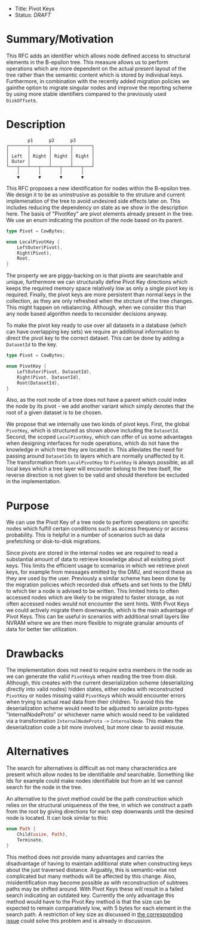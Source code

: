 - Title: Pivot Keys
- Status: *DRAFT*

# Summary/Motivation

This RFC adds an identifier which allows node defined access to structural
elements in the B-epsilon tree. This measure allows us to perform operations
which are more dependent on the actual present layout of the tree rather than
the semantic content which is stored by individual keys. Furthermore, in
combination with the recently added migration policies we gainthe option to
migrate singular nodes and improve the reporting scheme by using more stable
identifiers compared to the previously used `DiskOffset`s.

# Description

```ascii
        p1      p2      p3
┌───────┬───────┬───────┬───────┐
│       │       │       │       │
│ Left  │ Right │ Right │ Right │
│ Outer │       │       │       │
└───┬───┴───┬───┴───┬───┴───┬───┘
    │       │       │       │
    ▼       ▼       ▼       ▼
```

This RFC proposes a new identification for nodes within the B-epsilon tree. We
design it to be as uninstrusive as possible to the struture and current
implemenation of the tree to avoid undesired side effects later on. This
includes reducing the dependency on state as we show in the description here.
The basis of "PivotKey" are pivot elements already present in the tree. We use
an enum indicating the position of the node based on its parent.

```rust
type Pivot = CowBytes;

enum LocalPivotKey {
    LeftOuter(Pivot),
    Right(Pivot),
    Root,
}
```

The property we are piggy-backing on is that pivots are searchable and unique,
furthermore we can structurally define Pivot Key directions which keeps the
required memory space relatively low as only a single pivot key is required.
Finally, the pivot keys are more persistent than normal keys in the collection,
as they are only refreshed when the strcture of the tree changes. This might
happen on rebalancing. Although, when we consider this than any node based
algorithm needs to reconsider decisions anyway.

To make the pivot key ready to use over all datasets in a database (which can
have overlapping key sets) we require an additional information to direct the
pivot key to the correct dataset. This can be done by adding a `DatasetId` to
the key.

```rust
type Pivot = CowBytes;

enum PivotKey {
    LeftOuter(Pivot, DatasetId),
    Right(Pivot, DatasetId),
    Root(DatasetId),
}
```

Also, as the root node of a tree does not have a parent which could index the
node by its pivot - we add another variant which simply denotes that the root
of a given dataset is to be chosen.

We propose that we internally use two kinds of pivot keys. First, the global
`PivotKey`, which is structured as shown above including the `DatasetId`.
Second, the scoped `LocalPivotKey`, which can offer of us some advantages when
designing interfaces for node operations, which do not have the knowledge in
which tree they are located in. This alleviates the need for passing around
`DatasetIds` to layers which are normally unaffected by it. The transformation
from `LocalPivotKey` to `PivotKey` is always possible, as all local keys which a
tree layer will encounter belong to the tree itself, the reverse direction is
not given to be valid and should therefore be excluded in the implementation.

# Purpose

We can use the Pivot Key of a tree node to perform operations on specific nodes
which fulfill certain conditions such as access frequency or access probability.
This is helpful in a number of scenarios such as data prefetching or
disk-to-disk migrations.

Since pivots are stored in the internal nodes we are required to read a
substantial amount of data to retrieve knowledge about all exisiting pivot keys.
This limits the efficient usage to scenarios in which we retrieve pivot keys,
for example from messages emitted by the DMU, and record these as they are used
by the user. Previously a similar scheme has been done by the migration policies
which recorded disk offsets and set hints to the DMU to which tier a node is
advised to be written.
This limited hints to often accessed nodes which are likely to be migrated to
faster storage, as not often accessed nodes would not encounter the sent hints.
With Pivot Keys we could actively migrate them downwards, which is the main
advantage of Pivot Keys. This can be useful in scenarios with additional small
layers like NVRAM where we are then more flexible to migrate granular amounts of
data for better tier utilization.

# Drawbacks

The implementation does not need to require extra members in the node as we can
generate the valid `PivotKey`s when reading the tree from disk. Although, this
creates with the current deserialization scheme (deserializing directly into
valid nodes) hidden states, either nodes with reconstructed `PivotKey` or nodes
missing valid `PivotKey`s which would encounter errors when trying to actual
read data from their children. To avoid this the deserialization scheme would
need to be adjusted to serialize proto-types "InternalNodeProto" or whichever
name which would need to be validated via a transformation `InternalNodeProto`
`->` `InternalNode`. This makes the deserialization code a bit more involved,
but more clear to avoid misuse.

# Alternatives

The search for alternatives is difficult as not many characteristics are present
which allow nodes to be identifiable *and* searchable. Something like Ids for
example could make nodes identifiable but from an Id we cannot search for the
node in the tree.

An alternative to the pivot method could be the path construction which relies
on the structural uniqueness of the tree, in which we construct a path from the
root by giving directions for each step downwards until the desired node is
located. It can look similar to this:

```rust
enum Path {
    Child(usize, Path),
    Terminate,
}
```

This method does not provide many advantages and carries the disadvantage of
having to maintain additional state when constructing keys about the just
traversed distance. Arguably, this is semantic-wise not complicated but many
methods will be affected by this change. Also, misidentification may become
possible as with reconstruction of subtrees paths may be shifted around. With
Pivot Keys these will result in a failed search indicating an outdated key.
Currently the only advantage this method would have to the Pivot Key method is
that the size can be expected to remain comparatively low, with 5 bytes for
each element in the search path. A restriction of key size as discussed in [the
corresponding issue](https://github.com/julea-io/haura/issues/12) could solve
this problem and is already in discussion.
